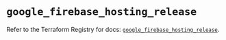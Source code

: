 # `google_firebase_hosting_release`

Refer to the Terraform Registry for docs: [`google_firebase_hosting_release`](https://registry.terraform.io/providers/hashicorp/google-beta/6.23.0/docs/resources/google_firebase_hosting_release).
